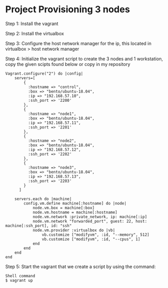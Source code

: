 # Project Provisioning 3 nodes

Step 1: Install the vagrant

Step 2: Install the virtualbox

Step 3: Configure the host network manager for the ip, this located in virtualbox > host network manager

Step 4: Initialize the vagrant script to create the 3 nodes and 1 workstation, copy the given scipts found below or copy in my repository

```
Vagrant.configure("2") do |config|
    servers=[
        {
          :hostname => "control",
          :box => "bento/ubuntu-18.04",
          :ip => "192.168.57.10",
          :ssh_port => '2200'
        },
        {
          :hostname => "node1",
          :box => "bento/ubuntu-18.04",
          :ip => "192.168.57.11",
          :ssh_port => '2201'
        },
        {
          :hostname => "node2",
          :box => "bento/ubuntu-18.04",
          :ip => "192.168.57.12",
          :ssh_port => '2202'
        },
        {
          :hostname => "node3",
          :box => "bento/ubuntu-18.04",
          :ip => "192.168.57.13",
          :ssh_port => '2203'
        }
      ]

    servers.each do |machine|
        config.vm.define machine[:hostname] do |node|
            node.vm.box = machine[:box]
            node.vm.hostname = machine[:hostname]
            node.vm.network :private_network, ip: machine[:ip]
            node.vm.network "forwarded_port", guest: 22, host: machine[:ssh_port], id: "ssh"
            node.vm.provider :virtualbox do |vb|
                vb.customize ["modifyvm", :id, "--memory", 512]
                vb.customize ["modifyvm", :id, "--cpus", 1]
            end
        end
    end
end
```
Step 5: Start the vagrant that we create a script by using the command:

```
Shell command
$ vagrant up

```
